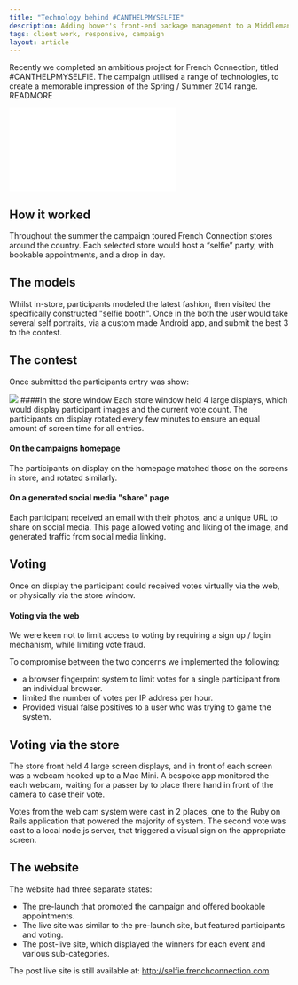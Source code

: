 ```yaml
---
title: "Technology behind #CANTHELPMYSELFIE"
description: Adding bower's front-end package management to a Middleman powered site.
tags: client work, responsive, campaign
layout: article
---
```


Recently we completed an ambitious project for French Connection, titled #CANTHELPMYSELFIE. The campaign utilised a range of  technologies, to create a memorable impression of the Spring / Summer 2014 range.
READMORE

<iframe src="//player.vimeo.com/video/94516759?title=0&amp;byline=0&amp;portrait=0"  frameborder="0" webkitallowfullscreen mozallowfullscreen allowfullscreen></iframe>

## How it worked
Throughout the summer the campaign toured French Connection stores around the country. Each selected store would host a “selfie” party, with bookable appointments,   and a drop in day.

## The models
Whilst in-store, participants modeled the latest fashion, then visited the specifically constructed "selfie booth". Once in the both the user would take several self portraits, via a custom made Android app, and submit the best 3 to the contest.

## The contest
Once submitted the participants entry was show:


<img src="/img/work/cant-help-my-selfie/desktop.jpg" class="desktop" />
####In the store window
Each store window held 4 large displays, which would display participant images and the current vote count. The participants on display rotated every few minutes to ensure an equal amount of screen time for all entries.

#### On the campaigns homepage
The participants on display on the homepage matched those on the screens in store, and rotated similarly.

#### On a generated social media "share" page
Each participant received an email with their photos, and a unique URL to share on social media. This page allowed voting and liking of the image, and generated traffic from social media linking.

## Voting
Once on display the participant could received votes virtually via the web, or physically via the store window.

#### Voting via the web
We were keen not to limit access to voting by requiring a sign up / login mechanism, while limiting vote fraud.

To compromise between the two concerns we implemented the following:

* a browser fingerprint system to limit votes for a single participant from an individual browser.
* limited the number of votes per IP address per hour.
* Provided visual false positives to a user who was trying to game the system.

## Voting via the store
The store front held 4 large screen displays, and in front of each screen was a webcam hooked up to a Mac Mini. A bespoke app monitored the each webcam, waiting for a passer by to place there hand in front of the camera to case their vote.

Votes from the web cam system were cast in 2 places, one to the Ruby on Rails application that powered the majority of system. The second vote was cast to a local node.js server, that triggered a visual sign on the appropriate screen.

## The website

The website had three separate states:

* The pre-launch that promoted the campaign and offered bookable appointments.
* The live site was similar to the pre-launch site, but featured participants and voting.
* The post-live site, which displayed the winners for each event and various sub-categories.

The post live site is still available at: http://selfie.frenchconnection.com


